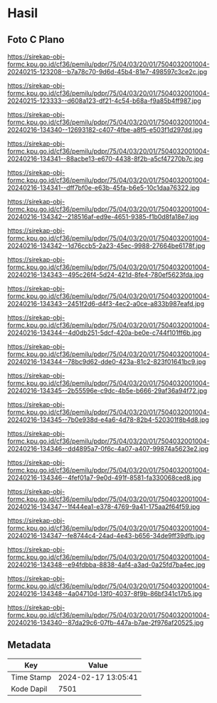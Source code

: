 # Hasil

## Foto C Plano

https://sirekap-obj-formc.kpu.go.id/cf36/pemilu/pdpr/75/04/03/20/01/7504032001004-20240215-123208--b7a78c70-9d6d-45b4-81e7-498597c3ce2c.jpg

https://sirekap-obj-formc.kpu.go.id/cf36/pemilu/pdpr/75/04/03/20/01/7504032001004-20240215-123333--d608a123-df21-4c54-b68a-f9a85b4ff987.jpg

https://sirekap-obj-formc.kpu.go.id/cf36/pemilu/pdpr/75/04/03/20/01/7504032001004-20240216-134340--12693182-c407-4fbe-a8f5-e503f1d297dd.jpg

https://sirekap-obj-formc.kpu.go.id/cf36/pemilu/pdpr/75/04/03/20/01/7504032001004-20240216-134341--88acbe13-e670-4438-8f2b-a5cf47270b7c.jpg

https://sirekap-obj-formc.kpu.go.id/cf36/pemilu/pdpr/75/04/03/20/01/7504032001004-20240216-134341--dff7bf0e-e63b-45fa-b6e5-10c1daa76322.jpg

https://sirekap-obj-formc.kpu.go.id/cf36/pemilu/pdpr/75/04/03/20/01/7504032001004-20240216-134342--218516af-ed9e-4651-9385-f1b0d8fa18e7.jpg

https://sirekap-obj-formc.kpu.go.id/cf36/pemilu/pdpr/75/04/03/20/01/7504032001004-20240216-134342--1d76ccb5-2a23-45ec-9988-27664be6178f.jpg

https://sirekap-obj-formc.kpu.go.id/cf36/pemilu/pdpr/75/04/03/20/01/7504032001004-20240216-134343--495c26f4-5d24-421d-8fe4-780ef5623fda.jpg

https://sirekap-obj-formc.kpu.go.id/cf36/pemilu/pdpr/75/04/03/20/01/7504032001004-20240216-134343--2451f2d6-d4f3-4ec2-a0ce-a833b987eafd.jpg

https://sirekap-obj-formc.kpu.go.id/cf36/pemilu/pdpr/75/04/03/20/01/7504032001004-20240216-134344--4d0db251-5dcf-420a-be0e-c744f101ff6b.jpg

https://sirekap-obj-formc.kpu.go.id/cf36/pemilu/pdpr/75/04/03/20/01/7504032001004-20240216-134344--78bc9d62-dde0-423a-81c2-823f01641bc9.jpg

https://sirekap-obj-formc.kpu.go.id/cf36/pemilu/pdpr/75/04/03/20/01/7504032001004-20240216-134345--2b55596e-c9dc-4b5e-b666-29af36a94f72.jpg

https://sirekap-obj-formc.kpu.go.id/cf36/pemilu/pdpr/75/04/03/20/01/7504032001004-20240216-134345--7b0e938d-e4a6-4d78-82b4-520301f8b4d8.jpg

https://sirekap-obj-formc.kpu.go.id/cf36/pemilu/pdpr/75/04/03/20/01/7504032001004-20240216-134346--dd4895a7-0f6c-4a07-a407-99874a5623e2.jpg

https://sirekap-obj-formc.kpu.go.id/cf36/pemilu/pdpr/75/04/03/20/01/7504032001004-20240216-134346--4fef01a7-9e0d-491f-8581-fa330068ced8.jpg

https://sirekap-obj-formc.kpu.go.id/cf36/pemilu/pdpr/75/04/03/20/01/7504032001004-20240216-134347--1f444ea1-e378-4769-9a41-175aa2f64f59.jpg

https://sirekap-obj-formc.kpu.go.id/cf36/pemilu/pdpr/75/04/03/20/01/7504032001004-20240216-134347--fe8744c4-24ad-4e43-b656-34de9ff39dfb.jpg

https://sirekap-obj-formc.kpu.go.id/cf36/pemilu/pdpr/75/04/03/20/01/7504032001004-20240216-134348--e94fdbba-8838-4af4-a3ad-0a25fd7ba4ec.jpg

https://sirekap-obj-formc.kpu.go.id/cf36/pemilu/pdpr/75/04/03/20/01/7504032001004-20240216-134348--4a04710d-13f0-4037-8f9b-86bf341c17b5.jpg

https://sirekap-obj-formc.kpu.go.id/cf36/pemilu/pdpr/75/04/03/20/01/7504032001004-20240216-134340--87da29c6-07fb-447a-b7ae-2f976af20525.jpg


## Metadata

| Key        | Value               |
| ---------- | ------------------- |
| Time Stamp | 2024-02-17 13:05:41 |
| Kode Dapil | 7501                |



